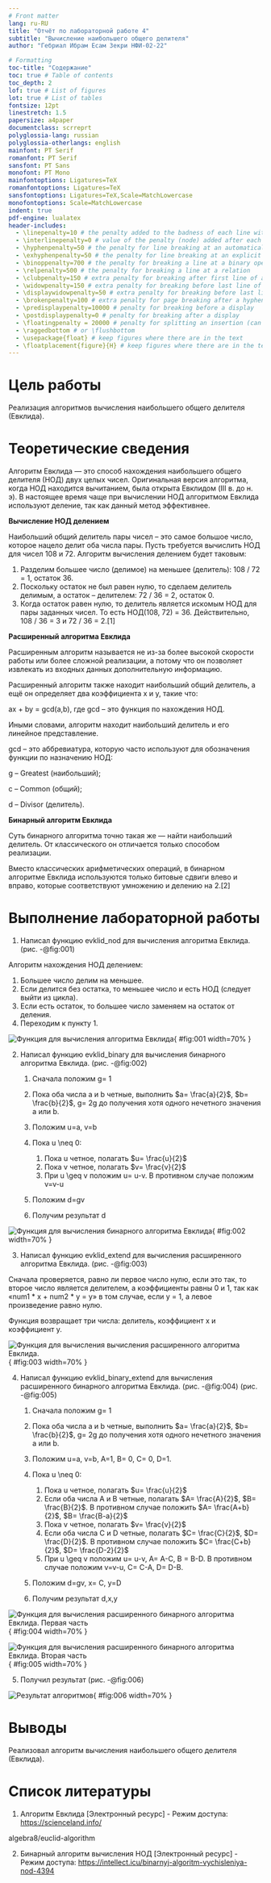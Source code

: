 ```yaml
---
# Front matter
lang: ru-RU
title: "Отчёт по лабораторной работе 4"
subtitle: "Вычисление наибольшего общего делителя"
author: "Гебриал Ибрам Есам Зекри НФИ-02-22"

# Formatting
toc-title: "Содержание"
toc: true # Table of contents
toc_depth: 2
lof: true # List of figures
lot: true # List of tables
fontsize: 12pt
linestretch: 1.5
papersize: a4paper
documentclass: scrreprt
polyglossia-lang: russian
polyglossia-otherlangs: english
mainfont: PT Serif
romanfont: PT Serif
sansfont: PT Sans
monofont: PT Mono
mainfontoptions: Ligatures=TeX
romanfontoptions: Ligatures=TeX
sansfontoptions: Ligatures=TeX,Scale=MatchLowercase
monofontoptions: Scale=MatchLowercase
indent: true
pdf-engine: lualatex
header-includes:
  - \linepenalty=10 # the penalty added to the badness of each line within a paragraph (no associated penalty node) Increasing the value makes tex try to have fewer lines in the paragraph.
  - \interlinepenalty=0 # value of the penalty (node) added after each line of a paragraph.
  - \hyphenpenalty=50 # the penalty for line breaking at an automatically inserted hyphen
  - \exhyphenpenalty=50 # the penalty for line breaking at an explicit hyphen
  - \binoppenalty=700 # the penalty for breaking a line at a binary operator
  - \relpenalty=500 # the penalty for breaking a line at a relation
  - \clubpenalty=150 # extra penalty for breaking after first line of a paragraph
  - \widowpenalty=150 # extra penalty for breaking before last line of a paragraph
  - \displaywidowpenalty=50 # extra penalty for breaking before last line before a display math
  - \brokenpenalty=100 # extra penalty for page breaking after a hyphenated line
  - \predisplaypenalty=10000 # penalty for breaking before a display
  - \postdisplaypenalty=0 # penalty for breaking after a display
  - \floatingpenalty = 20000 # penalty for splitting an insertion (can only be split footnote in standard LaTeX)
  - \raggedbottom # or \flushbottom
  - \usepackage{float} # keep figures where there are in the text
  - \floatplacement{figure}{H} # keep figures where there are in the text
---
```


# Цель работы

Реализация алгоритмов вычисления наибольшего общего делителя (Евклида).
 
# Теоретические сведения

Алгоритм Евклида — это способ нахождения наибольшего общего делителя (НОД) двух целых чисел. Оригинальная версия алгоритма, когда НОД находится вычитанием, была открыта Евклидом (III в. до н. э). В настоящее время чаще при вычислении НОД алгоритмом Евклида используют деление, так как данный метод эффективнее.

**Вычисление НОД делением**

Наибольший общий делитель пары чисел – это самое большое число, которое нацело делит оба числа пары. Пусть требуется вычислить НОД для чисел 108 и 72. Алгоритм вычисления делением будет таковым:

1. Разделим большее число (делимое) на меньшее (делитель): 108 / 72 = 1, остаток 36.
2. Поскольку остаток не был равен нулю, то сделаем делитель делимым, а остаток – делителем: 72 / 36 = 2, остаток 0.
3. Когда остаток равен нулю, то делитель является искомым НОД для пары заданных чисел. То есть НОД(108, 72) = 36. Действительно, 108 / 36 = 3 и 72 / 36 = 2.[1]

**Расширенный алгоритма Евклида**

Расширенным алгоритм называется не из-за более высокой скорости работы или более сложной реализации, а потому что он позволяет извлекать из входных данных дополнительную информацию.

Расширенный алгоритм также находит наибольший общий делитель, а ещё он определяет два коэффициента x и y, такие что:

ax + by = gcd(a,b), где gcd – это функция по нахождения НОД.

Иными словами, алгоритм находит наибольший делитель и его линейное представление.

gcd – это аббревиатура, которую часто используют для обозначения функции по назначению НОД:

g – Greatest (наибольший);

c – Common (общий);

d – Divisor (делитель).

**Бинарный алгоритм Евклида**

Суть бинарного алгоритма точно такая же — найти наибольший делитель. От классического он отличается только способом реализации.

Вместо классических арифметических операций, в бинарном алгоритме Евклида используются только битовые сдвиги влево и вправо, которые соответствуют умножению и делению на 2.[2]




# Выполнение лабораторной работы

1. Написал функцию evklid_nod для вычисления алгоритма Евклида. (рис. -@fig:001)

Алгоритм нахождения НОД делением:

1. Большее число делим на меньшее.
2. Если делится без остатка, то меньшее число и есть НОД (следует выйти из цикла).
3. Если есть остаток, то большее число заменяем на остаток от деления.
4. Переходим к пункту 1.

![Функция для вычисления алгоритма Евклида](image/1.png){ #fig:001 width=70% }

2. Написал функцию evklid_binary для вычисления бинарного алгоритма Евклида. (рис. -@fig:002)

	1. Сначала положим g= 1 

	2. Пока оба числа a и b четные, выполнить $a= \frac{a}{2}$, $b= \frac{b}{2}$, g= 2g до получения хотя одного нечетного значения a или b.

	3. Положим u=a, v=b

	4. Пока u \neq 0:
		
		1. Пока u четное, полагать $u= \frac{u}{2}$
		2. Пока v четное, полагать $v= \frac{v}{2}$
		3. При u \geq v  положим u= u-v. В противном случае положим v=v-u 
	5. Положим d=gv
	6. Получим результат d

![Функция для вычисления бинарного алгоритма Евклида](image/2.png){ #fig:002 width=70% }

3. Написал функцию evklid_extend для вычисления расширенного алгоритма Евклида. (рис. -@fig:003)

Сначала проверяется, равно ли первое число нулю, если это так, то второе число является делителем, а коэффициенты равны 0 и 1, так как «num1 * x + num2 * y = y» в том случае, если y = 1, а левое произведение равно нулю.

Функция возвращает три числа: делитель, коэффициент x и коэффициент y.

![Функция для вычисления вычисления расширенного алгоритма Евклида.](image/3.png){ #fig:003 width=70% }

4. Написал функцию evklid_binary_extend для вычисления расширенного бинарного алгоритма Евклида. (рис. -@fig:004) (рис. -@fig:005)


	1. Сначала положим g= 1 

	2. Пока оба числа a и b четные, выполнить $a= \frac{a}{2}$, $b= \frac{b}{2}$, g= 2g до получения хотя одного нечетного значения a или b.

	3. Положим u=a, v=b, A=1, B= 0, C= 0, D=1.

	4. Пока u \neq 0:
		
		1. Пока u четное, полагать $u= \frac{u}{2}$
		2. Если оба числа A и B четные, полагать $A= \frac{A}{2}$, $B= \frac{B}{2}$. В противном случае положить $A= \frac{A+b}{2}$, $B= \frac{B-a}{2}$
		3. Пока v четное, полагать $v= \frac{v}{2}$
		4. Если оба числа C и D четные, полагать $C= \frac{C}{2}$, $D= \frac{D}{2}$. В противном случае положить $C= \frac{C+b}{2}$, $D= \frac{D-2}{2}$	
		5. При u \geq v  положим u= u-v, A= A-C, B = B-D. В противном случае положим v=v-u, C= C-A, D= D-B. 
	5. Положим d=gv, x= C, y=D
	6. Получим результат d,x,y

![Функция для вычисления расширенного бинарного алгоритма Евклида. Первая часть](image/4.png){ #fig:004 width=70% }

![Функция для вычисления расширенного бинарного алгоритма Евклида. Вторая часть](image/5.png){ #fig:005 width=70% }

5. Получил результат (рис. -@fig:006)

![Результат алгоритмов](image/6.png){ #fig:006 width=70% }

# Выводы

Реализовал алгоритм вычисления наибольшего общего делителя (Евклида).

# Список литературы

1. Алгоритм Евклида [Электронный ресурс] - Режим доступа: https://scienceland.info/

algebra8/euclid-algorithm

2. Бинарный алгоритм вычисления НОД [Электронный ресурс] - Режим доступа: https://intellect.icu/binarnyj-algoritm-vychisleniya-nod-4394